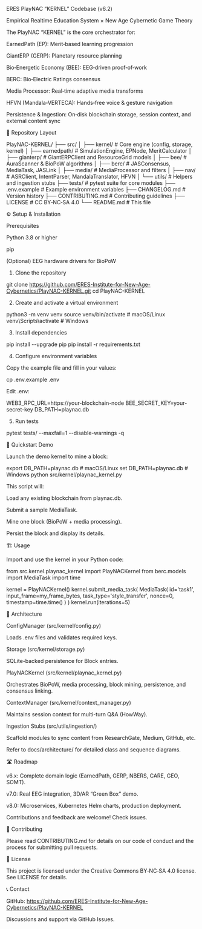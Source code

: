 ERES PlayNAC “KERNEL” Codebase (v6.2)




Empirical Realtime Education System × New Age Cybernetic Game Theory

The PlayNAC “KERNEL” is the core orchestrator for:

EarnedPath (EP): Merit‑based learning progression

GiantERP (GERP): Planetary resource planning

Bio‑Energetic Economy (BEE): EEG‑driven proof‑of‑work

BERC: Bio‑Electric Ratings consensus

Media Processor: Real‑time adaptive media transforms

HFVN (Mandala‑VERTECA): Hands‑free voice & gesture navigation

Persistence & Ingestion: On‑disk blockchain storage, session context, and external content sync

📂 Repository Layout

PlayNAC-KERNEL/
├── src/
│   ├── kernel/             # Core engine (config, storage, kernel)
│   ├── earnedpath/         # SimulationEngine, EPNode, MeritCalculator
│   ├── gianterp/           # GiantERPClient and ResourceGrid models
│   ├── bee/                # AuraScanner & BioPoW algorithms
│   ├── berc/               # JASConsensus, MediaTask, JASLink
│   ├── media/              # MediaProcessor and filters
│   ├── nav/                # ASRClient, IntentParser, MandalaTranslator, HFVN
│   └── utils/              # Helpers and ingestion stubs
├── tests/                  # pytest suite for core modules
├── .env.example            # Example environment variables
├── CHANGELOG.md            # Version history
├── CONTRIBUTING.md         # Contributing guidelines
├── LICENSE                 # CC BY‑NC‑SA 4.0
└── README.md               # This file

⚙️ Setup & Installation

Prerequisites

Python 3.8 or higher

pip

(Optional) EEG hardware drivers for BioPoW

1. Clone the repository

git clone https://github.com/ERES-Institute-for-New-Age-Cybernetics/PlayNAC-KERNEL.git
cd PlayNAC-KERNEL

2. Create and activate a virtual environment

python3 -m venv venv
source venv/bin/activate  # macOS/Linux
venv\Scripts\activate   # Windows

3. Install dependencies

pip install --upgrade pip
pip install -r requirements.txt

4. Configure environment variables

Copy the example file and fill in your values:

cp .env.example .env

Edit .env:

WEB3_RPC_URL=https://your-blockchain-node
BEE_SECRET_KEY=your-secret-key
DB_PATH=playnac.db

5. Run tests

pytest tests/ --maxfail=1 --disable-warnings -q

🚀 Quickstart Demo

Launch the demo kernel to mine a block:

export DB_PATH=playnac.db      # macOS/Linux
set DB_PATH=playnac.db         # Windows
python src/kernel/playnac_kernel.py

This script will:

Load any existing blockchain from playnac.db.

Submit a sample MediaTask.

Mine one block (BioPoW + media processing).

Persist the block and display its details.

🏗️ Usage

Import and use the kernel in your Python code:

from src.kernel.playnac_kernel import PlayNACKernel
from berc.models import MediaTask
import time

kernel = PlayNACKernel()
kernel.submit_media_task(
    MediaTask(
        id='task1',
        input_frame=my_frame_bytes,
        task_type='style_transfer',
        nonce=0,
        timestamp=time.time()
    )
)
kernel.run(iterations=5)

📐 Architecture

ConfigManager (src/kernel/config.py)

Loads .env files and validates required keys.

Storage (src/kernel/storage.py)

SQLite-backed persistence for Block entries.

PlayNACKernel (src/kernel/playnac_kernel.py)

Orchestrates BioPoW, media processing, block mining, persistence, and consensus linking.

ContextManager (src/kernel/context_manager.py)

Maintains session context for multi-turn Q&A (HowWay).

Ingestion Stubs (src/utils/ingestion/)

Scaffold modules to sync content from ResearchGate, Medium, GitHub, etc.

Refer to docs/architecture/ for detailed class and sequence diagrams.

🛣️ Roadmap

v6.x: Complete domain logic (EarnedPath, GERP, NBERS, CARE, GEO, SOMT).

v7.0: Real EEG integration, 3D/AR “Green Box” demo.

v8.0: Microservices, Kubernetes Helm charts, production deployment.

Contributions and feedback are welcome! Check issues.

🤝 Contributing

Please read CONTRIBUTING.md for details on our code of conduct and the process for submitting pull requests.

📜 License

This project is licensed under the Creative Commons BY‑NC‑SA 4.0 license. See LICENSE for details.

📞 Contact

GitHub: https://github.com/ERES-Institute-for-New-Age-Cybernetics/PlayNAC-KERNEL

Discussions and support via GitHub Issues.

